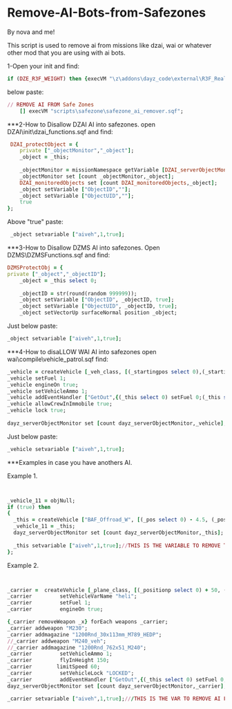 # Remove-AI-Bots-from-Safezones

By nova and me!

This script is used to remove ai from missions like dzai, wai or whatever other mod that you are using with ai bots.

1-Open your init and find:
```ruby
if (DZE_R3F_WEIGHT) then {execVM "\z\addons\dayz_code\external\R3F_Realism\R3F_Realism_Init.sqf";};
```
below paste:
```ruby
// REMOVE AI FROM Safe Zones 
    [] execVM "scripts\safezone\safezone_ai_remover.sqf";
```

***2-How to Disallow DZAI AI into safezones.
open DZAI\init\dzai_functions.sqf  and find:

```ruby
 DZAI_protectObject = {
    private ["_objectMonitor","_object"];
    _object = _this;
    
    _objectMonitor = missionNamespace getVariable [DZAI_serverObjectMonitor,[]];
    _objectMonitor set [count _objectMonitor,_object];
    DZAI_monitoredObjects set [count DZAI_monitoredObjects,_object];
    _object setVariable ["ObjectID",""];
    _object setVariable ["ObjectUID",""];
    true
}; 
```
Above "true" paste:
```ruby
 _object setvariable ["aiveh",1,true]; 
 ```
 
 ***3-How to Disallow DZMS AI into safezones.
 Open DZMS\DZMSFunctions.sqf and find:
 
```ruby
DZMSProtectObj = {
private ["_object","_objectID"];
    _object = _this select 0;
    
    _objectID = str(round(random 999999));
    _object setVariable ["ObjectID", _objectID, true];
    _object setVariable ["ObjectUID", _objectID, true];
    _object setVectorUp surfaceNormal position _object;
```
Just below paste:
```ruby
_object setvariable ["aiveh",1,true];
```

***4-How to disaLLOW WAI AI into safezones
open wai\compile\vehicle_patrol.sqf find: 

```ruby
_vehicle = createVehicle [_veh_class, [(_startingpos select 0),(_startingpos select 1), 0], [], 0, "CAN_COLLIDE"];
_vehicle setFuel 1;
_vehicle engineOn true;
_vehicle setVehicleAmmo 1;
_vehicle addEventHandler ["GetOut",{(_this select 0) setFuel 0;(_this select 0) setDamage 1;}];
_vehicle allowCrewInImmobile true; 
_vehicle lock true;
     
dayz_serverObjectMonitor set [count dayz_serverObjectMonitor,_vehicle];
```
Just below paste:
```ruby
_vehicle setvariable ["aiveh",1,true]; 
```

***Examples in case you have anothers AI.

Example 1.
```ruby


_vehicle_11 = objNull;
if (true) then
{
  _this = createVehicle ["BAF_Offroad_W", [(_pos select 0) - 4.5, (_pos select 1) - 5,-0.012], [], 0, "CAN_COLLIDE"];
  _vehicle_11 = _this;
  dayz_serverObjectMonitor set [count dayz_serverObjectMonitor,_this];
  
  _this setvariable ["aiveh",1,true];//THIS IS THE VARIABLE TO REMOVE THE AI FROM SAFEZONES
};
```

Example 2.

```ruby


_carrier =  createVehicle [_plane_class, [(_positionp select 0) + 50, (_positionp select 1) + 50],[], 0, "FLY"];
_carrier         setVehicleVarName "heli";
_carrier         setFuel 1;
_carrier         engineOn true;

{_carrier removeWeapon _x} forEach weapons _carrier;
_carrier addweapon "M230";
_carrier addmagazine "1200Rnd_30x113mm_M789_HEDP";
//_carrier addweapon "M240_veh";
//_carrier addmagazine "1200Rnd_762x51_M240";
_carrier         setVehicleAmmo 1;
_carrier         flyInHeight 150;
_carrier        limitSpeed 60;
_carrier         setVehicleLock "LOCKED";
_carrier         addEventHandler ["GetOut",{(_this select 0) setFuel 0;(_this select 0) setDamage 1;}];
dayz_serverObjectMonitor set [count dayz_serverObjectMonitor,_carrier];

_carrier setvariable ["aiveh",1,true];///THIS IS THE VAR TO REMOVE AI FROM SAFEZONES
```



   
    
